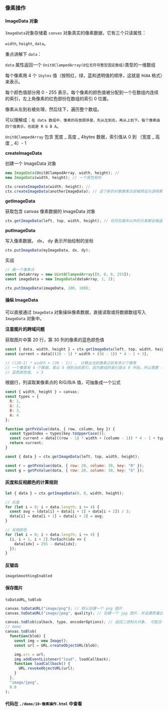 ### 像素操作

#### ImageData 对象

`ImageData`对象存储着 `canvas` 对象真实的像素数据，它有三个只读属性：

`width`, `height`, `data`。

重点讲解下 `data`：

`data` 属性返回一个 `Unit8ClampedArray(8位无符号整型固定数组)`类型的一维数组

每个像素用 4 个 `1bytes` 值（按照红，绿，蓝和透明值的顺序，这就是 `RGBA` 格式）来表示。

每个颜色值部分用 0 - 255 表示，每个像素的颜色值被分配到一个在数组内连续的索引，左上角像素的红色部份在数组的索引 0 位置。

像素从左到右被处理，然后往下，遍历整个数组。

可以理解成：`在 data 数组中，像素的存放顺序是，先从左到右，再从上到下。每个像素由四个值表示，也就是 R G B A`。

`Unit8ClampedArray` 包含 宽度 _ 高度 _ 4bytes 数据，索引值从 0 到 （宽度 _ 高度 _ 4）- 1

**createImageData**

创建一个 ImageData 对象

```javascript
new ImageData(Unit8ClampedArray, width, height); //
new ImageData(width, height); // 一个黑色矩形

ctx.createImageData(width, height); //
ctx.createImageData(anotherImageData); // 这个新的对象像素全部被预设为透明黑
```

**getImageData**

获取包含 canvas 像素数据的 ImageData 对象

```javascript
ctx.getImageData(left, top, width, height); // 任何在画布以外的元素都会被返回成一个透明黑的ImageData对像
```

**putImageData**

写入像素数据， dx， dy 表示开始绘制的坐标

```javascript
ctx.putImageData(myImageData, dx, dy);
```

实战

```javascript
// 画一个像素点
const dataArray = new Uint8ClampedArray([0, 0, 0, 255]);
const imageData = new ImageData(dataArray, 1, 2);

ctx.putImageData(imageData, 100, 100);
```

#### 操纵 ImageData

可以直接通过 `ImageData` 对象操纵像素数据，直接读取或将数据数组写入 `ImageData` 对象中。

**注意图片的跨域问题**

获取图片中第 20 行，第 30 列的像素的蓝色颜色值

```javascript
const { data, width, height } = ctx.getImageData(left, top, width, height);
const current = data[((20 - 1) * width + (30 - 1)) * 4 - 1 + 3];

// ((20-1) * width + (30 - 1)) ， 计算出当前像素之前有多少个像素
// 一个像素有 4 个数据，乘以 4 得到当前索引，因为数组的索引是从 0 开始，所以需要 -1
// 蓝色颜色值， + 3
```

根据行，列读取某像素点的 R/G/B/A 值，可抽象成一个公式

```javascript
const { width, height } = canvas;
const types = {
  R: 1,
  G: 2,
  B: 3,
  A: 4
};

function getPxValue(data, { row, column, key }) {
  const typeIndex = types[key.toUpperCase()];
  const current = data[((row - 1) * width + (column - 1)) * 4 - 1 + typeIndex];
  return current;
}

const { data } = ctx.getImageData(left, top, width, height);

const r = getPxValue(data, { row: 20, column: 30, key: "R" });
const g = getPxValue(data, { row: 20, column: 30, key: "G" });
```

#### 灰度和反相颜色的计算规则

```javascript
let { data } = ctx.getImageData(0, 0, width, height);

// 灰度
for (let i = 0; i < data.length; i += 4) {
  const avg = (data[i] + data[i + 1] + data[i + 2]) / 3;
  data[i] = data[i + 1] = data[i + 2] = avg;
}

// 反相颜色
for (let i = 0; i < data.length; i += 4) {
  [i, i + 1, i + 2].forEach(idx => {
    data[idx] = 255 - data[idx];
  });
}
```

#### 反锯齿

`imageSmoothingEnabled`

#### 保存图片

`toDataURL`, `toBlob`

```javascript
canvas.toDataURL("image/png"); // 默认创建一个 png 图片
canvas.toDataURL("image/jpeg", quality); // 创建一个 jpg 图片，并设置质量比

canvas.toBlob(calback, type, encoderOptions); // 返回二进制大对象， 可配合 URL.createObjectURL 使用
// demo
canvas.toBlob(
  function(blob) {
    const img = new Image();
    const url = URL.createObjectURL(blob);

    img.src = url;
    img.addEventListener("load", loadCallback);
    function loadCallback() {
      URL.revokeObjectURL(url);
    }
  },
  "image/jpeg",
  0.8
);
```

#### 代码在 `./demo/10-像素操作.html` 中查看
